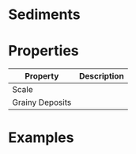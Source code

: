 # Sediments


# Properties


| Property | Description| 
| -------- | -----------|
| Scale |  |
| Grainy Deposits |  |




# Examples
